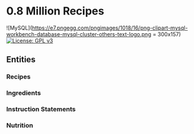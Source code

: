 # 0.8 Million Recipes
![MySQL](https://e7.pngegg.com/pngimages/1018/16/png-clipart-mysql-workbench-database-mysql-cluster-others-text-logo.png = 300x157) [![License: GPL v3](https://img.shields.io/badge/License-GPL%20v3-blue.svg)](https://www.gnu.org/licenses/gpl-3.0)


## Entities
### Recipes
### Ingredients
### Instruction Statements
### Nutrition

